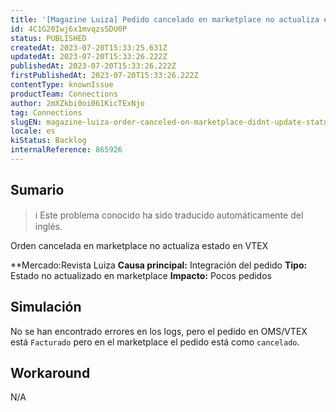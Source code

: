 ```yaml
---
title: '[Magazine Luiza] Pedido cancelado en marketplace no actualiza estado en VTEX'
id: 4C1G20Iwj6x1mvqzsSDU0P
status: PUBLISHED
createdAt: 2023-07-20T15:33:25.631Z
updatedAt: 2023-07-20T15:33:26.222Z
publishedAt: 2023-07-20T15:33:26.222Z
firstPublishedAt: 2023-07-20T15:33:26.222Z
contentType: knownIssue
productTeam: Connections
author: 2mXZkbi0oi061KicTExNjo
tag: Connections
slugEN: magazine-luiza-order-canceled-on-marketplace-didnt-update-status-on-vtex
locale: es
kiStatus: Backlog
internalReference: 865926
---
```


## Sumario

>ℹ️ Este problema conocido ha sido traducido automáticamente del inglés.


Orden cancelada en marketplace no actualiza estado en VTEX

**Mercado:Revista Luiza
**Causa principal:** Integración del pedido
**Tipo:** Estado no actualizado en marketplace
**Impacto:** Pocos pedidos


##

## Simulación


No se han encontrado errores en los logs, pero el pedido en OMS/VTEX está `Facturado` pero en el marketplace el pedido está como `cancelado`.



## Workaround


N/A




